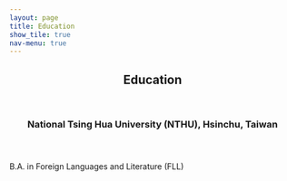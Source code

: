 ```yaml
---
layout: page
title: Education
show_tile: true
nav-menu: true
---
```


<!-- Main -->
<div id="main" class="alt">
	
<!-- One -->	
<section id="one">
	<div class="inner">
		<header class="major">
			<h2>Education</h2>
		</header>
	</div>
</section>


<!-- Two -->
<section id="two">
	<div class="inner">
		<header class="major">
			<h3>National Tsing Hua University (NTHU), Hsinchu, Taiwan</h3>
		</header>
		<p>B.A. in Foreign Languages and Literature (FLL)</p>
	</div>
</section>

</div>
